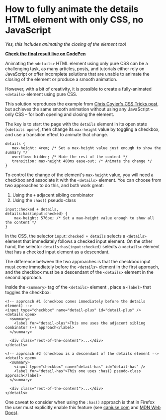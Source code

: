 # How to fully animate the details HTML element with only CSS, no JavaScript

_Yes, this includes animating the closing of the element too!_

**[Check the final result live on CodePen](https://codepen.io/jgustavoas/pen/zYLNKbN)**

Animating the `<details>` HTML element using only pure CSS can be a challenging task, as many articles, posts, and tutorials either rely on JavaScript or offer incomplete solutions that are unable to animate the closing of the element or produce a smooth animation.

However, with a bit of creativity, it is possible to create a fully-animated `<details>` element using pure CSS.

This solution reproduces the example from [Chris Coyier's CSS Tricks post](https://css-tricks.com/how-to-animate-the-details-element/), but achieves the same smooth animation without using any JavaScript – only CSS – for both opening and closing the element.

The key is to start the page with the `details` element in its open state (`<details open>`), then change its `max-height` value by toggling a checkbox, and use a transition effect to animate that change.
```
details {
   max-height: 4rem; /* Set a max-height value just enough to show the summary */
   overflow: hidden; /* Hide the rest of the content */
   transition: max-height 400ms ease-out; /* Animate the change */
}
```

To control the change of the element's `max-height` value, you will need a checkbox and associate it with the `<details>` element. You can choose from two approaches to do this, and both work great:

1. Using the `+` adjacent sibling combinator
2. Using the `:has()` pseudo-class
```
input:checked + details,
details:has(input:checked) {
    max-height: 576px; /* Set a max-height value enough to show all the content */
}
```
In the CSS, the selector `input:checked + details` selects a `<details>` element that immediately follows a checked input element. On the other hand, the selector `details:has(input:checked)` selects a `<details>` element that has a checked input element as a descendant.

The difference between the two approaches is that the checkbox input must come immediately before the `<details>` element in the first approach, and the checkbox must be a descendant of the `<details>` element in the second approach.

Inside the `<summary>` tag of the `<details>` element , place a `<label>` that toggles the checkbox:

```
<!-- approach #1 (checkbox comes immediately before the details element) -->
<input type="checkbox" name="detail-plus" id="detail-plus" />
<details open>
  <summary>
    <label for="detail-plus">This one uses the adjacent sibling combinator (+) approach</label>
  </summary>

  <div class="rest-of-the-content">...</div>
</details>

<!-- approach #2 (checkbox is a descendant of the details element -->
<details open>
  <summary>
    <input type="checkbox" name="detail-has" id="detail-has" />
    <label for="detail-has">This one uses :has() pseudo-class approach</label>
  </summary>

  <div class="rest-of-the-content">...</div>
</details>
```

One caveat to consider when using the `:has()` approach is that in Firefox the user must explicitly enable this feature (see [caniuse.com](https://caniuse.com/css-has) and [MDN Web Docs](https://developer.mozilla.org/en-US/docs/Web/CSS/:has#browser_compatibility)).


